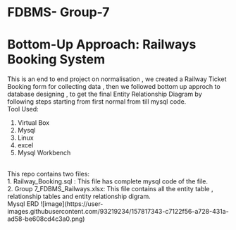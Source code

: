 # FDBMS- Group-7
# Bottom-Up Approach: Railways Booking System
This is an end to end project on normalisation , we created a Railway Ticket Booking form for collecting data , then we followed bottom up approch to database designing , to get the final Entity Relationship Diagram by following steps starting from first normal from till mysql code.
<br>
Tool Used:<br>
1. Virtual Box<br>
2. Mysql<br>
3. Linux<br>
4. excel<br>
5. Mysql Workbench<br>
<br>
This repo contains two files:<br>
1. Railway_Booking.sql : This file has complete mysql code of the file.<br>
2. Group 7_FDBMS_Railways.xlsx: This file contains all the entity table , relationship tables and entity relationship digram.<br>
Mysql ERD
![image](https://user-images.githubusercontent.com/93219234/157817343-c7122f56-a728-431a-ad58-be608cd4c3a0.png)
